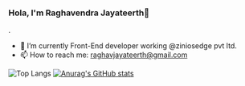 ### Hola, I'm Raghavendra Jayateerth👋


<!-- **Raghavj2000/Raghavj2000** is a ✨ _special_ ✨ repository because its `README.md` (this file) appears on your GitHub profile.

Here are some ideas to get you started: -->
.
- 🌱 I’m currently  Front-End developer working @ziniosedge pvt ltd.
- 📫 How to reach me: raghavjayateerth@gmail.com


![Top Langs](https://github-readme-stats.vercel.app/api/top-langs/?username=Raghavj2000) [![Anurag's GitHub stats](https://github-readme-stats.vercel.app/api?username=Raghavj2000)](https://github.com/anuraghazra/github-readme-stats)

